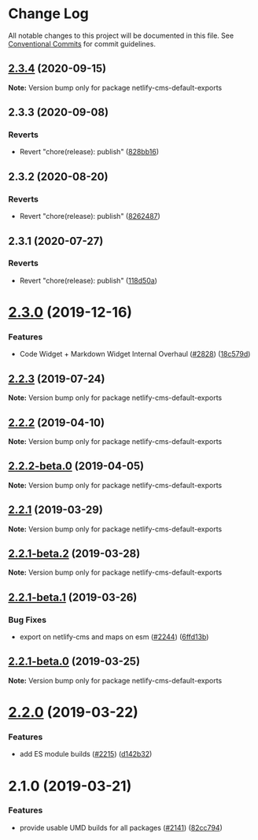 # Change Log

All notable changes to this project will be documented in this file.
See [Conventional Commits](https://conventionalcommits.org) for commit guidelines.

## [2.3.4](https://github.com/netlify/netlify-cms/tree/master/packages/netlify-cms-default-exports/compare/netlify-cms-default-exports@2.3.3...netlify-cms-default-exports@2.3.4) (2020-09-15)

**Note:** Version bump only for package netlify-cms-default-exports





## 2.3.3 (2020-09-08)


### Reverts

* Revert "chore(release): publish" ([828bb16](https://github.com/netlify/netlify-cms/tree/master/packages/netlify-cms-default-exports/commit/828bb16415b8c22a34caa19c50c38b24ffe9ceae))





## 2.3.2 (2020-08-20)


### Reverts

* Revert "chore(release): publish" ([8262487](https://github.com/netlify/netlify-cms/tree/master/packages/netlify-cms-default-exports/commit/82624879ccbcb16610090041db28f00714d924c8))





## 2.3.1 (2020-07-27)


### Reverts

* Revert "chore(release): publish" ([118d50a](https://github.com/netlify/netlify-cms/tree/master/packages/netlify-cms-default-exports/commit/118d50a7a70295f25073e564b5161aa2b9883056))





# [2.3.0](https://github.com/netlify/netlify-cms/tree/master/packages/netlify-cms-default-exports/compare/netlify-cms-default-exports@2.2.3...netlify-cms-default-exports@2.3.0) (2019-12-16)


### Features

* Code Widget + Markdown Widget Internal Overhaul ([#2828](https://github.com/netlify/netlify-cms/tree/master/packages/netlify-cms-default-exports/issues/2828)) ([18c579d](https://github.com/netlify/netlify-cms/tree/master/packages/netlify-cms-default-exports/commit/18c579d0e9f0ff71ed8c52f5c66f2309259af054))





## [2.2.3](https://github.com/netlify/netlify-cms/tree/master/packages/netlify-cms-default-exports/compare/netlify-cms-default-exports@2.2.2...netlify-cms-default-exports@2.2.3) (2019-07-24)

**Note:** Version bump only for package netlify-cms-default-exports





## [2.2.2](https://github.com/netlify/netlify-cms/tree/master/packages/netlify-cms-default-exports/compare/netlify-cms-default-exports@2.2.2-beta.0...netlify-cms-default-exports@2.2.2) (2019-04-10)

**Note:** Version bump only for package netlify-cms-default-exports





## [2.2.2-beta.0](https://github.com/netlify/netlify-cms/tree/master/packages/netlify-cms-default-exports/compare/netlify-cms-default-exports@2.2.1...netlify-cms-default-exports@2.2.2-beta.0) (2019-04-05)

**Note:** Version bump only for package netlify-cms-default-exports





## [2.2.1](https://github.com/netlify/netlify-cms/tree/master/packages/netlify-cms-default-exports/compare/netlify-cms-default-exports@2.2.1-beta.2...netlify-cms-default-exports@2.2.1) (2019-03-29)

**Note:** Version bump only for package netlify-cms-default-exports





## [2.2.1-beta.2](https://github.com/netlify/netlify-cms/tree/master/packages/netlify-cms-default-exports/compare/netlify-cms-default-exports@2.2.1-beta.1...netlify-cms-default-exports@2.2.1-beta.2) (2019-03-28)

**Note:** Version bump only for package netlify-cms-default-exports





## [2.2.1-beta.1](https://github.com/netlify/netlify-cms/tree/master/packages/netlify-cms-default-exports/compare/netlify-cms-default-exports@2.2.1-beta.0...netlify-cms-default-exports@2.2.1-beta.1) (2019-03-26)


### Bug Fixes

* export on netlify-cms and maps on esm ([#2244](https://github.com/netlify/netlify-cms/tree/master/packages/netlify-cms-default-exports/issues/2244)) ([6ffd13b](https://github.com/netlify/netlify-cms/tree/master/packages/netlify-cms-default-exports/commit/6ffd13b))





## [2.2.1-beta.0](https://github.com/netlify/netlify-cms/tree/master/packages/netlify-cms-default-exports/compare/netlify-cms-default-exports@2.2.0...netlify-cms-default-exports@2.2.1-beta.0) (2019-03-25)

**Note:** Version bump only for package netlify-cms-default-exports





# [2.2.0](https://github.com/netlify/netlify-cms/tree/master/packages/netlify-cms-default-exports/compare/netlify-cms-default-exports@2.1.0...netlify-cms-default-exports@2.2.0) (2019-03-22)


### Features

* add ES module builds ([#2215](https://github.com/netlify/netlify-cms/tree/master/packages/netlify-cms-default-exports/issues/2215)) ([d142b32](https://github.com/netlify/netlify-cms/tree/master/packages/netlify-cms-default-exports/commit/d142b32))





# 2.1.0 (2019-03-21)


### Features

* provide usable UMD builds for all packages ([#2141](https://github.com/netlify/netlify-cms/tree/master/packages/netlify-cms-default-exports/issues/2141)) ([82cc794](https://github.com/netlify/netlify-cms/tree/master/packages/netlify-cms-default-exports/commit/82cc794))
